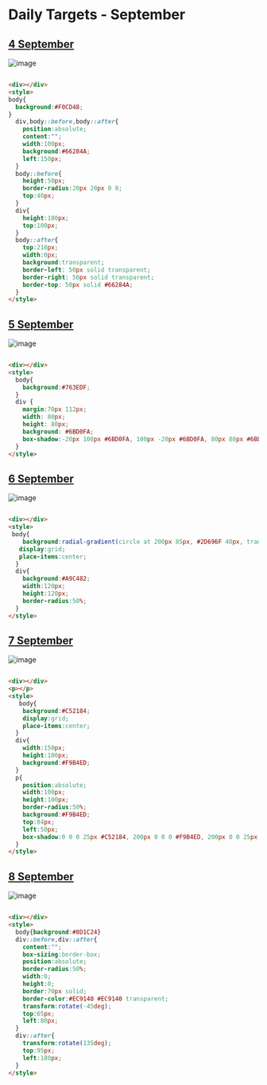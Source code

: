 # Daily Targets - September

## [4 September](https://cssbattle.dev/play/eOEg01X9rCpMQnXpIIXs)
![image](https://github.com/chavikothari2711/CSS-Battle-solution/assets/61689704/d1408985-fdc0-47ea-9f7a-7fd1fab1a704)

```html

<div></div>
<style>
body{
  background:#F0CD48;
}
  div,body::before,body::after{
    position:absolute;
    content:"";
    width:100px;
    background:#66284A;
    left:150px;
  }
  body::before{
    height:50px;
    border-radius:20px 20px 0 0;
    top:40px;
  }
  div{
    height:100px;
    top:100px;  
  }
  body::after{
    top:210px;
    width:0px;
    background:transparent;
    border-left: 50px solid transparent;
    border-right: 50px solid transparent;
    border-top: 50px solid #66284A;
  }
</style>

```

## [5 September](https://cssbattle.dev/play/AXGhRdSBRbFCfpYCstpM)
![image](https://github.com/chavikothari2711/CSS-Battle-solution/assets/61689704/bce5c114-394c-4612-bb86-beeddce74268)

```html

<div></div>
<style>
  body{
    background:#763EDF;
  }
  div {
    margin:70px 112px;
    width: 80px;
    height: 80px;
    background: #6BD0FA;
    box-shadow:-20px 100px #6BD0FA, 100px -20px #6BD0FA, 80px 80px #6BD0FA;
  }
</style>

```

## [6 September](https://cssbattle.dev/play/tjqT6GqcgdL7fWFqYnqK)
![image](https://github.com/chavikothari2711/CSS-Battle-solution/assets/61689704/c3366d06-71b4-4162-b78f-314792353ddb)

```html

<div></div>
<style>
 body{
    background:radial-gradient(circle at 200px 85px, #2D696F 40px, transparent 40px ),radial-gradient(circle at 135px 150px, #2D696F 40px, transparent 40px ), radial-gradient(circle at 265px 150px, #2D696F 40px, transparent 40px ), radial-gradient(circle at 200px 215px, #2D696F 40px, #A9C482 40px );
   display:grid;
   place-items:center;
  }
  div{
    background:#A9C482;
    width:120px;
    height:120px;
    border-radius:50%;
  }
</style>

```

## [7 September](https://cssbattle.dev/play/VAKgNC1jyPfutbnApSg4)
![image](https://github.com/chavikothari2711/CSS-Battle-solution/assets/61689704/d8f8f9fe-a1bd-4e69-9b9a-b97129095a7f)

```html

<div></div>
<p></p>
<style>
   body{
    background:#C52184;
    display:grid;
    place-items:center;
  }
  div{
    width:150px;
    height:100px;
    background:#F9B4ED;
  }
  p{
    position:absolute;
    width:100px;
    height:100px;
    border-radius:50%;
    background:#F9B4ED;
    top:84px;
    left:50px;
    box-shadow:0 0 0 25px #C52184, 200px 0 0 0 #F9B4ED, 200px 0 0 25px #C52184;
  }
</style>

```

## [8 September](https://cssbattle.dev/play/fvELCOWUKXuKyHSsnZZk)
![image](https://github.com/chavikothari2711/CSS-Battle-solution/assets/61689704/8b221cca-60db-4ace-bb5c-39154c602774)

```html

<div></div>
<style>
  body{background:#8D1C24}
  div::before,div::after{
    content:"";
    box-sizing:border-box;
    position:absolute;
    border-radius:50%;
    width:0;
    height:0;
    border:70px solid;
    border-color:#EC9140 #EC9140 transparent;
    transform:rotate(-45deg);
    top:65px;
    left:80px;
  }
  div::after{
    transform:rotate(135deg);
    top:95px;
    left:180px;
  }
</style>

```
